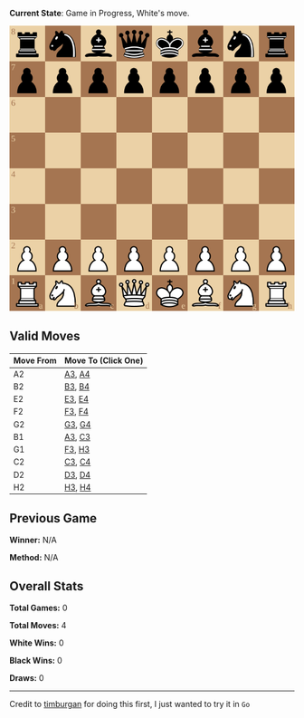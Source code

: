 **Current State**: Game in Progress, White's move.

![board](https://raw.githubusercontent.com/ffalor/ffalor/main/state/board.svg?)
## Valid Moves
| Move From | Move To (Click One) |
| --- | --- |
| A2 | [A3](https://github.com/ffalor/ffalor/issues/new?title=move%7Ca2a3&body=Just+press+%27Submit+Issue%27+to+make+this+move.+Please+do+not+edit+the+title.), [A4](https://github.com/ffalor/ffalor/issues/new?title=move%7Ca2a4&body=Just+press+%27Submit+Issue%27+to+make+this+move.+Please+do+not+edit+the+title.) |
| B2 | [B3](https://github.com/ffalor/ffalor/issues/new?title=move%7Cb2b3&body=Just+press+%27Submit+Issue%27+to+make+this+move.+Please+do+not+edit+the+title.), [B4](https://github.com/ffalor/ffalor/issues/new?title=move%7Cb2b4&body=Just+press+%27Submit+Issue%27+to+make+this+move.+Please+do+not+edit+the+title.) |
| E2 | [E3](https://github.com/ffalor/ffalor/issues/new?title=move%7Ce2e3&body=Just+press+%27Submit+Issue%27+to+make+this+move.+Please+do+not+edit+the+title.), [E4](https://github.com/ffalor/ffalor/issues/new?title=move%7Ce2e4&body=Just+press+%27Submit+Issue%27+to+make+this+move.+Please+do+not+edit+the+title.) |
| F2 | [F3](https://github.com/ffalor/ffalor/issues/new?title=move%7Cf2f3&body=Just+press+%27Submit+Issue%27+to+make+this+move.+Please+do+not+edit+the+title.), [F4](https://github.com/ffalor/ffalor/issues/new?title=move%7Cf2f4&body=Just+press+%27Submit+Issue%27+to+make+this+move.+Please+do+not+edit+the+title.) |
| G2 | [G3](https://github.com/ffalor/ffalor/issues/new?title=move%7Cg2g3&body=Just+press+%27Submit+Issue%27+to+make+this+move.+Please+do+not+edit+the+title.), [G4](https://github.com/ffalor/ffalor/issues/new?title=move%7Cg2g4&body=Just+press+%27Submit+Issue%27+to+make+this+move.+Please+do+not+edit+the+title.) |
| B1 | [A3](https://github.com/ffalor/ffalor/issues/new?title=move%7Cb1a3&body=Just+press+%27Submit+Issue%27+to+make+this+move.+Please+do+not+edit+the+title.), [C3](https://github.com/ffalor/ffalor/issues/new?title=move%7Cb1c3&body=Just+press+%27Submit+Issue%27+to+make+this+move.+Please+do+not+edit+the+title.) |
| G1 | [F3](https://github.com/ffalor/ffalor/issues/new?title=move%7Cg1f3&body=Just+press+%27Submit+Issue%27+to+make+this+move.+Please+do+not+edit+the+title.), [H3](https://github.com/ffalor/ffalor/issues/new?title=move%7Cg1h3&body=Just+press+%27Submit+Issue%27+to+make+this+move.+Please+do+not+edit+the+title.) |
| C2 | [C3](https://github.com/ffalor/ffalor/issues/new?title=move%7Cc2c3&body=Just+press+%27Submit+Issue%27+to+make+this+move.+Please+do+not+edit+the+title.), [C4](https://github.com/ffalor/ffalor/issues/new?title=move%7Cc2c4&body=Just+press+%27Submit+Issue%27+to+make+this+move.+Please+do+not+edit+the+title.) |
| D2 | [D3](https://github.com/ffalor/ffalor/issues/new?title=move%7Cd2d3&body=Just+press+%27Submit+Issue%27+to+make+this+move.+Please+do+not+edit+the+title.), [D4](https://github.com/ffalor/ffalor/issues/new?title=move%7Cd2d4&body=Just+press+%27Submit+Issue%27+to+make+this+move.+Please+do+not+edit+the+title.) |
| H2 | [H3](https://github.com/ffalor/ffalor/issues/new?title=move%7Ch2h3&body=Just+press+%27Submit+Issue%27+to+make+this+move.+Please+do+not+edit+the+title.), [H4](https://github.com/ffalor/ffalor/issues/new?title=move%7Ch2h4&body=Just+press+%27Submit+Issue%27+to+make+this+move.+Please+do+not+edit+the+title.) |

## Previous Game
**Winner:** N/A

**Method:** N/A

## Overall Stats
**Total Games:** 0

**Total Moves:** 4 

**White Wins:** 0

**Black Wins:** 0

**Draws:** 0

--- 
 Credit to [timburgan](https://github.com/timburgan/timburgan) for doing this first, I just wanted to try it in `Go`